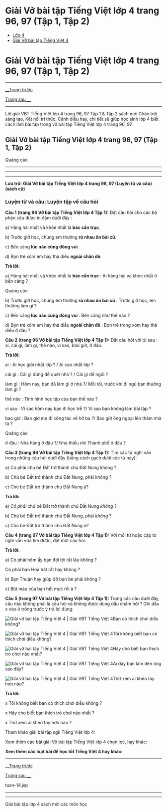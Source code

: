 # Giải Vở bài tập Tiếng Việt lớp 4 trang 96, 97 (Tập 1, Tập 2)

  * [Lớp 4](https://vietjack.com/series/lop-4.jsp)
  * [Giải Vở bài tập Tiếng Việt 4](https://vietjack.com/giai-vo-bai-tap-tieng-viet-4/index.jsp)



# Giải Vở bài tập Tiếng Việt lớp 4 trang 96, 97 (Tập 1, Tập 2)

* * *

[__Trang trước](https://vietjack.com/giai-vo-bai-tap-tieng-viet-4/tuan-14.jsp)

[Trang sau __](https://vietjack.com/giai-vo-bai-tap-tieng-viet-4/tuan-14.jsp)

* * *

Lời giải VBT Tiếng Việt lớp 4 trang 96, 97 Tập 1 & Tập 2 sách mới Chân trời sáng tạo, Kết nối tri thức, Cánh diều hay, chi tiết sẽ giúp học sinh lớp 4 biết cách làm bài tập trong vở bài tập Tiếng Việt lớp 4 trang 96, 97.

## Giải Vở bài tập Tiếng Việt lớp 4 trang 96, 97 (Tập 1, Tập 2)

Quảng cáo

* * *

* * *

* * *

**Lưu trữ: Giải Vở bài tập Tiếng Việt lớp 4 trang 96, 97 (Luyện từ và câu) (sách cũ)**

### **Luyện từ và câu: Luyện tập về câu hỏi**

**Câu 1 (trang 96 Vở bài tập Tiếng Việt lớp 4 Tập 1):** Đặt câu hỏi cho các bộ phận câu được in đậm dưới đây :

a) Hăng hái nhất và khỏe nhất là **bác cần trục**. 

b) Trước giờ học, chúng em thường **rủ nhau ôn bài cũ**. 

c) Bến cảng **lúc nào cũng đông vui**.

d) Bọn trẻ xóm em hay thả diều **ngoài chân đê**.

**Trả lời:**

a) Hăng hái nhất và khỏe nhất là **bác cần trục** : Ai hăng hái và khỏe nhất ở bến cảng ? 

Quảng cáo

b) Trước giờ học, chúng em thường **rủ nhau ôn bài cũ** : Trước giờ học, em thường làm gì ? 

c) Bến cảng **lúc nào cũng đông vui** : Bến cảng như thế nào ?

d) Bọn trẻ xóm em hay thả diều **ngoài chân đê** : Bọn trẻ trong xóm hay thả diều ở đâu ?

**Câu 2 (trang 96 Vở bài tập Tiếng Việt lớp 4 Tập 1):** Đặt câu hỏi với từ sau : ai, cái gì, làm gì, thế nào, vì sao, bao giờ, ở đâu.

**Trả lời:**

ai : Ai học giỏi nhất lớp ? / Ai cao nhất lớp ?

cái gì : Cái gì dùng để quét nhà ? / Cái gì để ngồi ?

làm gì : Hôm nay, bạn đã làm gì ở nhà ?/ Mỗi tối, trước khi đi ngủ bạn thường làm gì ?

thế nào : Tinh hình học tập của bạn thế nào ?

vì sao : Vì sao hôm nay bạn đi học trễ ?/ Vì sao bạn không làm bài tập ?

bao giờ : Bao giờ mẹ đi công tác về hở ba ?/ Bao giờ ông ngoại lên thăm nhà ta ?

Quảng cáo

ở đâu : Nhà hàng ở đâu ?/ Nhà thiếu nhi Thành phố ở đâu ?

**Câu 3 (trang 96 Vở bài tập Tiếng Việt lớp 4 Tập 1):** Tìm các từ nghi vấn trong những câu hỏi dưới đây (bằng cách gạch dưới các từ này):

a) Có phải chú bé Đất trở thành chú Đất Nung không ?

b) Chú bé Đất trở thành chú Đất Nung, phải không ?

c) Chú bé Đất trở thành chú Đất Nung à?

**Trả lời:**

a) _Có phải_ chú bé Đất trở thành chú Đất Nung _không_ ?

b) Chú bé Đất trở thành chú Đất Nung, phải _không_ ?

c) Chú bé Đất trở thành chú Đất Nung _à_?

**Câu 4 (trang 97 Vở bài tập Tiếng Việt lớp 4 Tập 1):** Với mỗi từ hoặc cặp từ nghi vấn vừa tìm được, đặt một câu hỏi.

**Trả lời:**

a) Có phải hôm ấy bạn đợi tôi rất lâu không ?

Có phải bạn Hoa hát rất hay không ?

b) Bạn Thuận hay giúp đỡ bạn bè phải không ?

c) Bút màu của bạn hết mực rồi à ?

**Câu 5 (trang 97 Vở bài tập Tiếng Việt lớp 4 Tập 1):** Trong các câu dưới đây, câu nào không phải là câu hỏi và không được dùng dấu chấm hỏi ? Ghi dấu x vào ô trống trước ý trả lời đúng:

![Giải vở bài tập Tiếng Việt 4 | Giải VBT Tiếng Việt 4](https://vietjack.com/giai-vo-bai-tap-tieng-viet-4/images/tap-lam-van-tuan-1-trang-5-6-vbt-tieng-viet-4-tap-1.PNG)Bạn có thích chơi diều không?

![Giải vở bài tập Tiếng Việt 4 | Giải VBT Tiếng Việt 4](https://vietjack.com/giai-vo-bai-tap-tieng-viet-4/images/tap-lam-van-tuan-1-trang-5-6-vbt-tieng-viet-4-tap-1.PNG)Tôi không biết bạn có thích chơi diều không?

![Giải vở bài tập Tiếng Việt 4 | Giải VBT Tiếng Việt 4](https://vietjack.com/giai-vo-bai-tap-tieng-viet-4/images/tap-lam-van-tuan-1-trang-5-6-vbt-tieng-viet-4-tap-1.PNG)Hãy cho biết bạn thích trò chơi nào nhất?

![Giải vở bài tập Tiếng Việt 4 | Giải VBT Tiếng Việt 4](https://vietjack.com/giai-vo-bai-tap-tieng-viet-4/images/tap-lam-van-tuan-1-trang-5-6-vbt-tieng-viet-4-tap-1.PNG)Ai dạy bạn làm đèn ông sao đấy?

![Giải vở bài tập Tiếng Việt 4 | Giải VBT Tiếng Việt 4](https://vietjack.com/giai-vo-bai-tap-tieng-viet-4/images/tap-lam-van-tuan-1-trang-5-6-vbt-tieng-viet-4-tap-1.PNG)Thử xem ai khéo tay hơn nào?

**Trả lời:**

x Tôi không biết bạn có thích chơi diều không ?

x Hãy cho biết bạn thích trò chơi nào nhất ?

x Thử xem ai khéo tay hơn nào ?

Tham khảo giải bài tập sgk Tiếng Việt lớp 4:

Xem thêm các bài giải Vở bài tập Tiếng Việt lớp 4 chọn lọc, hay khác:

**Xem thêm các loạt bài để học tốt Tiếng Việt 4 hay khác:**

* * *

[__Trang trước](https://vietjack.com/giai-vo-bai-tap-tieng-viet-4/tuan-14.jsp)

[Trang sau __](https://vietjack.com/giai-vo-bai-tap-tieng-viet-4/tuan-14.jsp)

tuan-14.jsp

* * *

* * *

Giải bài tập lớp 4 sách mới các môn học
